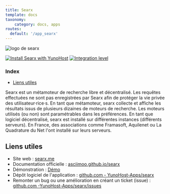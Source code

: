 ```yaml
---
title: Searx
template: docs
taxonomy:
    category: docs, apps
routes:
  default: '/app_searx'
---
```


![logo de searx](image://searx_logo.svg?resize=,80)

[![Install Searx with YunoHost](https://install-app.yunohost.org/install-with-yunohost.png)](https://install-app.yunohost.org/?app=searx) [![Integration level](https://dash.yunohost.org/integration/searx.svg)](https://dash.yunohost.org/appci/app/searx)

### Index

- [Liens utiles](#liens-utiles)

Searx est un métamoteur de recherche libre et décentralisé. Les requêtes effectuées ne sont pas enregistrées par Searx afin de protéger la vie privée des utilisateur·rice·s.
En tant que métamoteur, searx collecte et affiche les résultats issus de plusieurs dizaines de moteurs de recherche. Les moteurs utilisés (ou non) sont paramétrables dans les préférences.
En tant que logiciel décentralisé, searx est installé sur différentes instances (différents serveurs). En France, des associations comme Framasoft, Aquilenet ou La Quadrature du Net l'ont installé sur leurs serveurs.

## Liens utiles

+ Site web : [searx.me](https://searx.me/)
+ Documentation officielle : [asciimoo.github.io/searx](https://asciimoo.github.io/searx/)
+ Démonstration : [Démo](https://demo.yunohost.org/searx/)
+ Dépôt logiciel de l'application : [github.com - YunoHost-Apps/searx](https://github.com/YunoHost-Apps/searx_ynh)
+ Remonter un bug ou une amélioration en créant un ticket (issue) : [github.com -YunoHost-Apps/searx/issues](https://github.com/YunoHost-Apps/searx_ynh/issues)
